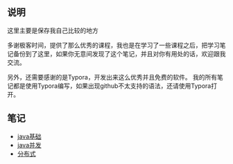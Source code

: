 ## 说明

这里主要是保存我自己比较的地方

多谢极客时间，提供了那么优秀的课程，我也是在学习了一些课程之后，把学习笔记备份到了这里，如果你无意间发现了这个笔记，并且对你有用处的话，欢迎跟我交流。

另外，还需要感谢的是Typora，开发出来这么优秀并且免费的软件。
我的所有笔记都是使用Typora编写，如果出现github不太支持的语法，还请使用Typora打开。

## 笔记

* [java基础](./notes/Java基础.md)
* [java并发](./notes/java并发.md)
* [分布式](./notes/分布式.md)